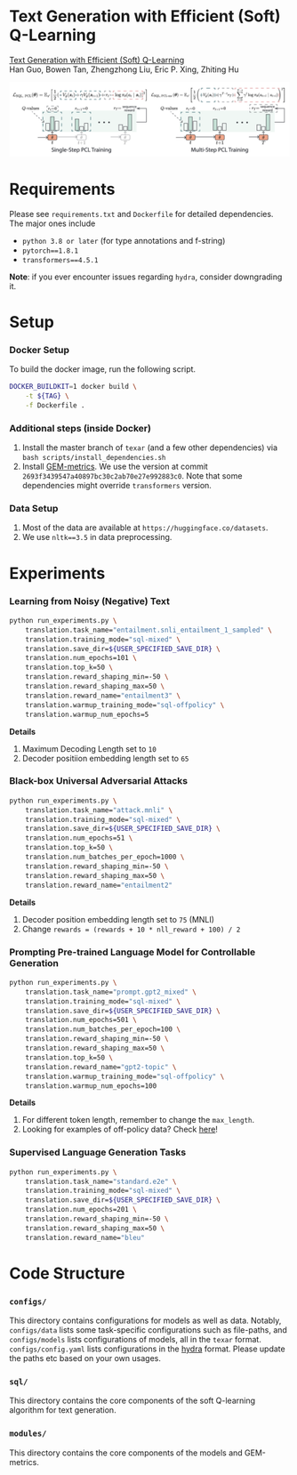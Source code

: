 # Text Generation with Efficient (Soft) Q-Learning

[Text Generation with Efficient (Soft) Q-Learning](https://arxiv.org/abs/2106.07704)  
Han Guo, Bowen Tan, Zhengzhong Liu, Eric P. Xing, Zhiting Hu

![main](figs/main.png)

# Requirements
Please see `requirements.txt` and `Dockerfile` for detailed dependencies. The major ones include
- `python 3.8 or later` (for type annotations and f-string)
- `pytorch==1.8.1`
- `transformers==4.5.1`

**Note**: if you ever encounter issues regarding `hydra`, consider downgrading it.

# Setup
### Docker Setup
To build the docker image, run the following script.

```bash
DOCKER_BUILDKIT=1 docker build \
    -t ${TAG} \
    -f Dockerfile .
```

### Additional steps (inside Docker)
1. Install the master branch of `texar` (and a few other dependencies) via `bash scripts/install_dependencies.sh`
2. Install [GEM-metrics](https://github.com/GEM-benchmark/GEM-metrics). We use the version at commit `2693f3439547a40897bc30c2ab70e27e992883c0`. Note that some dependencies might override `transformers` version.

### Data Setup
1. Most of the data are available at `https://huggingface.co/datasets`.
2. We use `nltk==3.5` in data preprocessing.

# Experiments
###  Learning from Noisy (Negative) Text

```bash
python run_experiments.py \
    translation.task_name="entailment.snli_entailment_1_sampled" \
    translation.training_mode="sql-mixed" \
    translation.save_dir=${USER_SPECIFIED_SAVE_DIR} \
    translation.num_epochs=101 \
    translation.top_k=50 \
    translation.reward_shaping_min=-50 \
    translation.reward_shaping_max=50 \
    translation.reward_name="entailment3" \
    translation.warmup_training_mode="sql-offpolicy" \
    translation.warmup_num_epochs=5
```

**Details**
1. Maximum Decoding Length set to `10`
2. Decoder positiion embedding length set to `65`

### Black-box Universal Adversarial Attacks

```bash
python run_experiments.py \
    translation.task_name="attack.mnli" \
    translation.training_mode="sql-mixed" \
    translation.save_dir=${USER_SPECIFIED_SAVE_DIR} \
    translation.num_epochs=51 \
    translation.top_k=50 \
    translation.num_batches_per_epoch=1000 \
    translation.reward_shaping_min=-50 \
    translation.reward_shaping_max=50 \
    translation.reward_name="entailment2"
```

**Details**
1. Decoder position embedding length set to `75` (MNLI)
2. Change `rewards = (rewards + 10 * nll_reward + 100) / 2`

### Prompting Pre-trained Language Model for Controllable Generation
```bash
python run_experiments.py \
    translation.task_name="prompt.gpt2_mixed" \
    translation.training_mode="sql-mixed" \
    translation.save_dir=${USER_SPECIFIED_SAVE_DIR} \
    translation.num_epochs=501 \
    translation.num_batches_per_epoch=100 \
    translation.reward_shaping_min=-50 \
    translation.reward_shaping_max=50 \
    translation.top_k=50 \
    translation.reward_name="gpt2-topic" \
    translation.warmup_training_mode="sql-offpolicy" \
    translation.warmup_num_epochs=100
```

**Details**
1. For different token length, remember to change the `max_length`.
2. Looking for examples of off-policy data? Check [here](https://github.com/HanGuo97/soft-Q-learning-for-text-generation/issues/1)!

### Supervised Language Generation Tasks
```bash
python run_experiments.py \
    translation.task_name="standard.e2e" \
    translation.training_mode="sql-mixed" \
    translation.save_dir=${USER_SPECIFIED_SAVE_DIR} \
    translation.num_epochs=201 \
    translation.reward_shaping_min=-50 \
    translation.reward_shaping_max=50 \
    translation.reward_name="bleu"
```

# Code Structure

### `configs/`
This directory contains configurations for models as well as data. Notably, `configs/data` lists some task-specific configurations such as file-paths, and `configs/models` lists configurations of models, all in the `texar` format. `configs/config.yaml` lists configurations in the [hydra](https://github.com/facebookresearch/hydra) format. Please update the paths etc based on your own usages.

### `sql/`
This directory contains the core components of the soft Q-learning algorithm for text generation.

### `modules/`
This directory contains the core components of the models and GEM-metrics.
